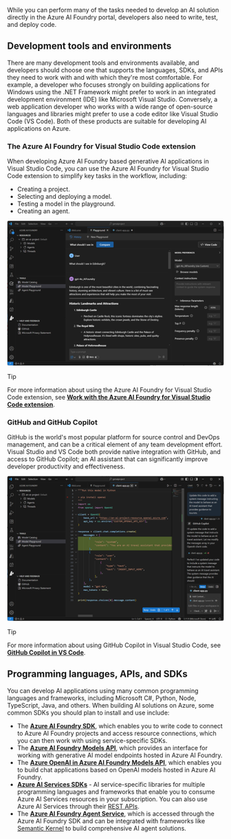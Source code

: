 While you can perform many of the tasks needed to develop an AI solution directly in the Azure AI Foundry portal, developers also need to write, test, and deploy code.

## Development tools and environments

There are many development tools and environments available, and developers should choose one that supports the languages, SDKs, and APIs they need to work with and with which they're most comfortable. For example, a developer who focuses strongly on building applications for Windows using the .NET Framework might prefer to work in an integrated development environment (IDE) like Microsoft Visual Studio. Conversely, a web application developer who works with a wide range of open-source languages and libraries might prefer to use a code editor like Visual Studio Code (VS Code). Both of these products are suitable for developing AI applications on Azure.

### The Azure AI Foundry for Visual Studio Code extension

When developing Azure AI Foundry based generative AI applications in Visual Studio Code, you can use the Azure AI Foundry for Visual Studio Code extension to simplify key tasks in the workflow, including:

- Creating a project.
- Selecting and deploying a model.
- Testing a model in the playground.
- Creating an agent.

![Screenshot of the Azure AI Foundry Visual Studio Code extension.](../media/vs-code.png)

> [!TIP]
> For more information about using the Azure AI Foundry for Visual Studio Code extension, see **[Work with the Azure AI Foundry for Visual Studio Code extension](/azure/ai-foundry/how-to/develop/get-started-projects-vs-code?azure-portal=true)**.

### GitHub and GitHub Copilot

GitHub is the world's most popular platform for source control and DevOps management, and can be a critical element of any team development effort. Visual Studio and VS Code both provide native integration with GitHub, and access to GitHub Copilot; an AI assistant that can significantly improve developer productivity and effectiveness.

![Screenshot of GitHub Copilot in Visual Studio Code.](../media/github-copilot.png)

> [!TIP]
> For more information about using GitHub Copilot in Visual Studio Code, see **[GitHub Copilot in VS Code](https://code.visualstudio.com/docs/copilot/overview?azure-portal=true)**.

## Programming languages, APIs, and SDKs

You can develop AI applications using many common programming languages and frameworks, including Microsoft C#, Python, Node, TypeScript, Java, and others. When building AI solutions on Azure, some common SDKs you should plan to install and use include:

- The **[Azure AI Foundry SDK](/azure/ai-studio/how-to/develop/sdk-overview?azure-portal=true)**, which enables you to write code to connect to Azure AI Foundry projects and access resource connections, which you can then work with using service-specific SDKs.
- The **[Azure AI Foundry Models API](/rest/api/aifoundry/modelinference/)**, which provides an interface for working with generative AI model endpoints hosted in Azure AI Foundry.
- The **[Azure OpenAI in Azure AI Foundry Models API](/azure/ai-services/openai/reference)**, which enables you to build chat applications based on OpenAI models hosted in Azure AI Foundry.
- **[Azure AI Services SDKs](/azure/ai-services/reference/sdk-package-resources?azure-portal=true)** - AI service-specific libraries for multiple programming languages and frameworks that enable you to consume Azure AI Services resources in your subscription. You can also use Azure AI Services through their [REST APIs](/azure/ai-services/reference/rest-api-resources).
- The **[Azure AI Foundry Agent Service](/azure/ai-services/agents/overview?azure-portal=true)**, which is accessed through the Azure AI Foundry SDK and can be integrated with frameworks like [Semantic Kernel](/semantic-kernel/overview?azure-portal=true) to build comprehensive AI agent solutions.
